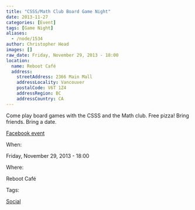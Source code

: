 ```yaml
---
title: "CSSS/Math Club Board Game Night"
date: 2013-11-27
categories: [Event]
tags: [Game Night]
aliases:
  - /node/1534
author: Christopher Head
images: []
raw_date: Friday, November 29, 2013 - 18:00
location:
  name: Reboot Café
  address:
    streetAddress: 2366 Main Mall
    addressLocality: Vancouver
    postalCode: V6T 1Z4
    addressRegion: BC
    addressCountry: CA
---
```


Come play board games with the CSSS and the Math club. Free pizza! Bring friends. Bring a date.

[Facebook event](https://www.facebook.com/events/211995645646886/)

When: 

Friday, November 29, 2013 - 18:00

Where: 

Reboot Café

Tags: 

[Social](/social)
